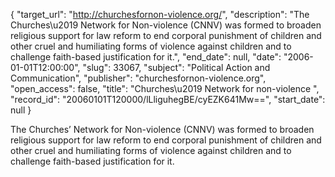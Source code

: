 {
  "target_url": "http://churchesfornon-violence.org/", 
  "description": "The Churches\u2019 Network for Non-violence (CNNV) was formed to broaden religious support for law reform to end corporal punishment of children and other cruel and humiliating forms of violence against children and to challenge faith-based justification for it.", 
  "end_date": null, 
  "date": "2006-01-01T12:00:00", 
  "slug": 33067, 
  "subject": "Political Action and Communication", 
  "publisher": "churchesfornon-violence.org", 
  "open_access": false, 
  "title": "Churches\u2019 Network for non-violence ", 
  "record_id": "20060101T120000/lLliguhegBE/cyEZK641Mw==", 
  "start_date": null
}

The Churches’ Network for Non-violence (CNNV) was formed to broaden religious support for law reform to end corporal punishment of children and other cruel and humiliating forms of violence against children and to challenge faith-based justification for it.